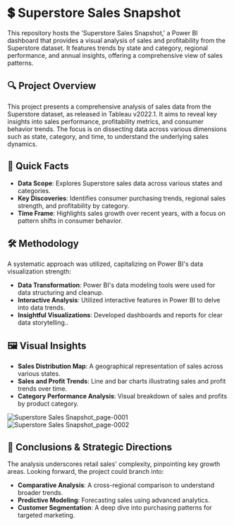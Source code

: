 # 💲 Superstore Sales Snapshot
This repository hosts the 'Superstore Sales Snapshot,' a Power BI dashboard that provides a visual analysis of sales and profitability from the Superstore dataset. It features trends by state and category, regional performance, and annual insights, offering a comprehensive view of sales patterns.

🔍 Project Overview
---
This project presents a comprehensive analysis of sales data from the Superstore dataset, as released in Tableau v2022.1. It aims to reveal key insights into sales performance, profitability metrics, and consumer behavior trends. The focus is on dissecting data across various dimensions such as state, category, and time, to understand the underlying sales dynamics.

🚀 Quick Facts
---
- **Data Scope**: Explores Superstore sales data across various states and categories.
- **Key Discoveries**: Identifies consumer purchasing trends, regional sales strength, and profitability by category.
- **Time Frame**: Highlights sales growth over recent years, with a focus on pattern shifts in consumer behavior.
  
🛠️ Methodology
---
A systematic approach was utilized, capitalizing on Power BI's data visualization strength:

- **Data Transformation**: Power BI's data modeling tools were used for data structuring and cleanup.
- **Interactive Analysis**: Utilized interactive features in Power BI to delve into data trends.
- **Insightful Visualizations**: Developed dashboards and reports for clear data storytelling..

🖼️ Visual Insights
---
- **Sales Distribution Map**: A geographical representation of sales across various states.
- **Sales and Profit Trends**: Line and bar charts illustrating sales and profit trends over time.
- **Category Performance Analysis**: Visual breakdown of sales and profits by product category.

![Superstore Sales Snapshot_page-0001](https://github.com/Sarah7x/Superstore-Sales-Snapshot/assets/152454919/2d3a4364-d5bc-47af-8d6d-ade35d7db391)
![Superstore Sales Snapshot_page-0002](https://github.com/Sarah7x/Superstore-Sales-Snapshot/assets/152454919/1c0a99be-772d-44a4-bda3-dbc6b761ca66)

🌟 Conclusions & Strategic Directions
---
The analysis underscores retail sales' complexity, pinpointing key growth areas. Looking forward, the project could branch into:

- **Comparative Analysis**: A cross-regional comparison to understand broader trends.
- **Predictive Modeling**: Forecasting sales using advanced analytics.
- **Customer Segmentation**: A deep dive into purchasing patterns for targeted marketing.
